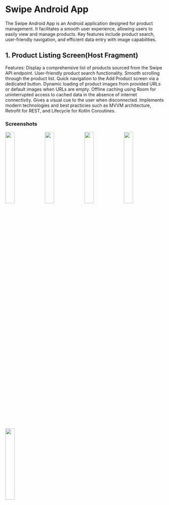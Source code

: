 # Swipe Android App
The Swipe Android App is an Android application designed for product management. It facilitates a smooth user experience, allowing users to easily view and manage products. Key features include product search, user-friendly navigation, and efficient data entry with image capabilities.

## 1. Product Listing Screen(Host Fragment)
Features:
    Display a comprehensive list of products sourced from the Swipe API endpoint.
    User-friendly product search functionality.
    Smooth scrolling through the product list.
    Quick navigation to the Add Product screen via a dedicated button.
    Dynamic loading of product images from provided URLs or default images when URLs are empty.
    Offline caching using Room for uninterrupted access to cached data in the absence of internet connectivity.
    Gives a visual cue to the user when disconnected.
    Implements modern technologies and best practicies such as MVVM architecture, Retrofit for REST, and Lifecycle for Kotlin Coroutines.

### Screenshots
<div style="dispaly:flex">
    <img src="https://github.com/amitYadavDev/SwipeApp/assets/45551012/99168dee-75e7-4d28-aff4-3f67f250e396" width="24%">
    <img src="https://github.com/amitYadavDev/SwipeApp/assets/45551012/ce79b64c-fa14-4487-9b17-c1027c5156e9" width="24%">
    <img src="https://github.com/amitYadavDev/SwipeApp/assets/45551012/577c1c7f-313d-4ee8-8d59-79671af9aa1c" width="24%">
    <img src="https://github.com/amitYadavDev/SwipeApp/assets/45551012/9c19b840-08ea-4a3e-a727-66ac77f21b5b" width="24%">
    <img src="https://github.com/amitYadavDev/SwipeApp/assets/45551012/08d79216-c699-47ba-a840-5221d8b4ac5b" width="24%">
</div>
